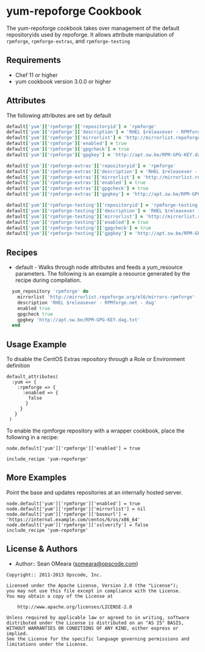 yum-repoforge Cookbook
============

The yum-repoforge cookbook takes over management of the default
repositoryids used by repoforge. It allows attribute manipulation of
`rpmforge`, `rpmforge-extras`, and `rpmforge-testing`

Requirements
------------
* Chef 11 or higher
* yum cookbook version 3.0.0 or higher

Attributes
----------
The following attributes are set by default

``` ruby
default['yum']['rpmforge']['repositoryid'] = 'rpmforge'
default['yum']['rpmforge']['description'] = 'RHEL $releasever - RPMforge.net - dag'
default['yum']['rpmforge']['mirrorlist'] = 'http://mirrorlist.repoforge.org/el6/mirrors-rpmforge'
default['yum']['rpmforge']['enabled'] = true
default['yum']['rpmforge']['gpgcheck'] = true
default['yum']['rpmforge']['gpgkey'] = 'http://apt.sw.be/RPM-GPG-KEY.dag.txt'
```

``` ruby
default['yum']['rpmforge-extras']['repositoryid'] = 'rpmforge'
default['yum']['rpmforge-extras']['description'] = 'RHEL $releasever - RPMforge.net - extras'
default['yum']['rpmforge-extras']['mirrorlist'] = 'http://mirrorlist.repoforge.org/el6/mirrors-rpmforge-extras'
default['yum']['rpmforge-extras']['enabled'] = true
default['yum']['rpmforge-extras']['gpgcheck'] = true
default['yum']['rpmforge-extras']['gpgkey'] = 'http://apt.sw.be/RPM-GPG-KEY.dag.txt'
```

``` ruby
default['yum']['rpmforge-testing']['repositoryid'] = 'rpmforge-testing'
default['yum']['rpmforge-testing']['description'] = 'RHEL $releasever - RPMforge.net - testing'
default['yum']['rpmforge-testing']['mirrorlist'] = 'http://mirrorlist.repoforge.org/el6/mirrors-rpmforge-testing'
default['yum']['rpmforge-testing']['enabled'] = true
default['yum']['rpmforge-testing']['gpgcheck'] = true
default['yum']['rpmforge-testing']['gpgkey'] = 'http://apt.sw.be/RPM-GPG-KEY.dag.txt'
```

Recipes
-------
* default - Walks through node attributes and feeds a yum_resource
  parameters. The following is an example a resource generated by the
  recipe during compilation.

```ruby
  yum_repository 'rpmforge' do
    mirrorlist 'http://mirrorlist.repoforge.org/el6/mirrors-rpmforge'
    description 'RHEL $releasever - RPMforge.net - dag'
    enabled true
    gpgcheck true
    gpgkey 'http://apt.sw.be/RPM-GPG-KEY.dag.txt'
  end
```

Usage Example
-------------
To disable the CentOS Extras repository through a Role or Environment definition

```
default_attributes(
  :yum => {
    :rpmforge => {
      :enabled => {
        false
       }
     }
   }
 )
```

To enable the rpmforge repository with a wrapper cookbook, place
the following in a recipe:

```
node.default['yum']['rpmforge']['enabled'] = true

include_recipe 'yum-repoforge'
```

More Examples
-------------
Point the base and updates repositories at an internally hosted server.

```
node.default['yum']['rpmforge']['enabled'] = true
node.default['yum']['rpmforge']['mirrorlist'] = nil
node.default['yum']['rpmforge']['baseurl'] = 'https://internal.example.com/centos/6/os/x86_64'
node.default['yum']['rpmforge']['sslverify'] = false
include_recipe 'yum-repoforge'
```

License & Authors
-----------------
- Author:: Sean OMeara (<someara@opscode.com>)

```text
Copyright:: 2011-2013 Opscode, Inc.

Licensed under the Apache License, Version 2.0 (the "License");
you may not use this file except in compliance with the License.
You may obtain a copy of the License at

    http://www.apache.org/licenses/LICENSE-2.0

Unless required by applicable law or agreed to in writing, software
distributed under the License is distributed on an "AS IS" BASIS,
WITHOUT WARRANTIES OR CONDITIONS OF ANY KIND, either express or implied.
See the License for the specific language governing permissions and
limitations under the License.
```
